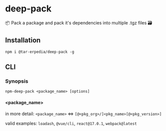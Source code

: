 # deep-pack
📦 Pack a package and pack it's dependencies into multiple .tgz files 🗃️
## Installation
`npm i @tar-erpedia/deep-pack -g`
## CLI
### Synopsis
`npm-deep-pack <package_name> [options]`
#### <package_name>
in more detail: `<package_name>` ⇔ `[@<pkg_org>/]<pkg_name>[@<pkg_version>]`

valid examples: `loadash`, `@vue/cli`, `react@17.0.1`, `webpack@latest`